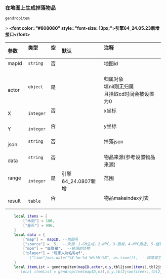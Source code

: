 ### 在地图上生成掉落物品

`gendropitem`

&gt; **&lt;font color="#808080" style="font-size: 13px;"&gt;引擎64_24.05.23新增接口&lt;/font&gt;**

| 参数   | 类型      | 空   | 默认               | 注释                                                 |
| :----- | :-------- | :--- | :----------------- | :--------------------------------------------------- |
| mapid  | `string`  | 否   |                    | 地图id                                               |
| actor  | `object`  | 是   |                    | 归属对象<br />填nil则无归属<br />且拾取cd时间会被设置为0 |
| X      | `integer` | 否   |                    | x坐标                                                |
| Y      | `integer` | 否   |                    | y坐标                                                |
| json   | `string`  | 否   |                    | 掉落json                                             |
| data   | `string`  | 否   |                    | 物品来源(参考设置物品来源)                           |
| range  | `integer` | 是   | 引擎64_24.0807新增 | 范围                                                 |
| result | `table`   | 否   |                    | 物品makeindex列表                                    |
```lua
    local items = {
        ["木剑"] = 100,
        ["金币"] = 996,
    }
    local data = {
        ["map"] =  mapID, --地图号
        ["source"] =  5,  --来源：1-GM生成，2-NPC，3-商城，4-NPC商店, 5-怪物掉落，6-系统给["与，7-挖矿，8-批量生成，9-宝箱
        ["mon"] = "白野猪",  --掉落的怪物
        ["player"] = "玩家人物名称qf",
        -- ["time"]=os.date("%Y-%m-%d %H:%M:%S", os.time()),  --掉落或生成的时间，为空时，设置为系统时间
    }
    local itemList = gendropitem(mapID,actor,x,y,tbl2json(items),tbl2json(data))
    -- local itemList = gendropitem(mapID,nil,x,y,tbl2json(items),tbl2json(data))
```

